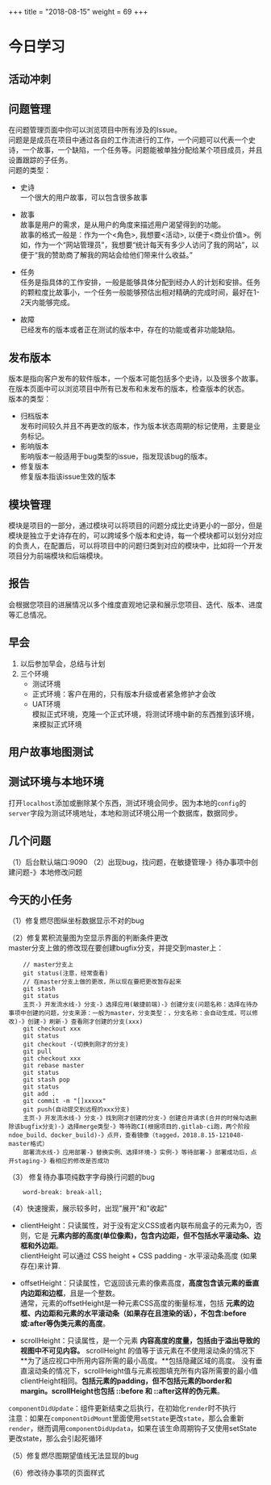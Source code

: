 +++
title = "2018-08-15"
weight = 69
+++ 

# 今日学习  
## 活动冲刺  
## 问题管理  
在问题管理页面中你可以浏览项目中所有涉及的Issue。  
问题是是成员在项目中通过各自的工作流进行的工作，一个问题可以代表一个史诗，一个故事，一个缺陷，一个任务等。问题能被单独分配给某个项目成员，并且设置跟踪的子任务。  
问题的类型：  
* 史诗  
一个很大的用户故事，可以包含很多故事

* 故事   
故事是用户的需求，是从用户的角度来描述用户渴望得到的功能。    
故事的格式一般是：作为一个<角色>, 我想要<活动>, 以便于<商业价值>。例如，作为一个“网站管理员”，我想要“统计每天有多少人访问了我的网站”，以便于“我的赞助商了解我的网站会给他们带来什么收益。”  

* 任务    
任务是指具体的工作安排，一般是能够具体分配到经办人的计划和安排。任务的颗粒度比故事小，一个任务一般能够预估出相对精确的完成时间，最好在1-2天内能够完成。       
  
* 故障    
已经发布的版本或者正在测试的版本中，存在的功能或者非功能缺陷。    

## 发布版本  
版本是指向客户发布的软件版本，一个版本可能包括多个史诗，以及很多个故事。在版本页面中可以浏览项目中所有已发布和未发布的版本，检查版本的状态。   
版本的类型：   
* 归档版本  
  发布时间较久并且不再更改的版本，作为版本状态周期的标记使用，主要是业务标记。    
* 影响版本  
  影响版本一般适用于bug类型的issue，指发现该bug的版本。   
* 修复版本  
  修复版本指该issue生效的版本   

## 模块管理  
模块是项目的一部分，通过模块可以将项目的问题分成比史诗更小的一部分，但是模块是独立于史诗存在的，可以跨域多个版本和史诗，每一个模块都可以划分对应的负责人，在配置后，可以将项目中的问题归类到对应的模块中，比如将一个开发项目分为前端模块和后端模块。   

## 报告  
会根据您项目的进展情况以多个维度直观地记录和展示您项目、迭代、版本、进度等汇总情况。   

## 早会  
1. 以后参加早会，总结与计划  
2. 三个环境   
   * 测试环境  
   * 正式环境：客户在用的，只有版本升级或者紧急修护才会改  
   * UAT环境  
  模拟正式环境，克隆一个正式环境，将测试环境中新的东西推到该环境，来模拟正式环境   

## 用户故事地图测试 

## 测试环境与本地环境  
打开`localhost`添加或删除某个东西，测试环境会同步。因为本地的`config`的`server`字段为测试环境地址，本地和测试环境公用一个数据库，数据同步。   

## 几个问题
（1）后台默认端口:9090
（2）出现bug，找问题，在敏捷管理-》待办事项中创建问题-》本地修改问题  

## 今天的小任务  
（1）修复燃尽图纵坐标数据显示不对的bug   

（2）修复累积流量图为空显示界面的判断条件更改  
master分支上做的修改现在要创建bugfix分支，并提交到master上：   

        // master分支上  
        git status(注意，经常查看)
        // 在master分支上做的更改，所以现在要把更改暂存起来  
        git stash  
        git status
        主页-》开发流水线-》分支-》选择应用(敏捷前端)-》创建分支(问题名称：选择在待办事项中创建的问题，分支来源：一般为master，分支类型：，分支名称：会自动生成，可以修改)-》创建-》刷新-》查看刚才创建的分支(xxx)  
        git checkout xxx
        git status
        git checkout -(切换到刚才的分支)
        git pull  
        git checkout xxx
        git rebase master
        git status
        git stash pop 
        git status
        git add .
        git commit -m "[]xxxxx"
        git push(自动提交到远程的xxx分支)  
        主页-》开发流水线-》分支-》找到刚才创建的分支-》创建合并请求(合并的时候勾选删除该bugfix分支)-》选择merge类型-》等待跑CI(根据项目的.gitlab-ci跑，两个阶段ndoe_build、docker_build)-》点开，查看镜像（tagged，2018.8.15-121048-master格式）
        部署流水线-》应用部署-》替换实例、选择环境-》实例-》等待部署-》部署成功后，点开staging-》看相应的修改是否成功  

（3） 修复待办事项纯数字字母换行问题的bug  

        word-break: break-all;  

（4）快速搜索，展示较多时，出现"展开"和"收起"

* clientHeight：只读属性，对于没有定义CSS或者内联布局盒子的元素为0，否则，它是 **元素内部的高度(单位像素)，包含内边距，但不包括水平滚动条、边框和外边距**。        
clientHeight 可以通过 CSS height + CSS padding - 水平滚动条高度 (如果存在)来计算.    
* offsetHeight：只读属性，它返回该元素的像素高度，**高度包含该元素的垂直内边距和边框**，且是一个整数。    
通常，元素的offsetHeight是一种元素CSS高度的衡量标准，包括 **元素的边框、内边距和元素的水平滚动条（如果存在且渲染的话），不包含:before或:after等伪类元素的高度**。   

* scrollHeight：只读属性，是一个元素 **内容高度的度量，包括由于溢出导致的视图中不可见内容。**
scrollHeight 的值等于该元素在不使用滚动条的情况下 **为了适应视口中所用内容所需的最小高度。**包括隐藏区域的高度。 
没有垂直滚动条的情况下，scrollHeight值与元素视图填充所有内容所需要的最小值clientHeight相同。**包括元素的padding，但不包括元素的border和margin。scrollHeight也包括 ::before 和 ::after这样的伪元素**。

`componentDidUpdate`：组件更新结束之后执行，在初始化`render`时不执行   
注意：如果在`componentDidMount`里面使用`setState`更改`state`，那么会重新`render`，继而调用`componentDidUpdata`，如果在该生命周期钩子又使用setState更改state，那么会引起死循环   

（5）修复燃尽图期望值线无法显现的bug    

（6）修改待办事项的页面样式  





